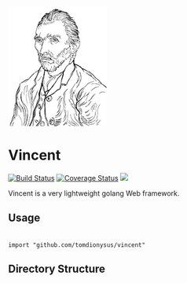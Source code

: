 ![Vincent](docs/vincent.png)

# Vincent

[![Build Status](https://travis-ci.org/tomdionysus/vincent.svg?branch=master)](https://travis-ci.org/tomdionysus/vincent) [![Coverage Status](https://coveralls.io/repos/github/tomdionysus/vincent/badge.svg)](https://coveralls.io/github/tomdionysus/vincent) [![](https://godoc.org/github.com/tomdionysus/vincent?status.svg)](http://godoc.org/github.com/tomdionysus/vincent)

Vincent is a very lightweight golang Web framework.

## Usage

```golang

import "github.com/tomdionysus/vincent"

```

## Directory Structure

